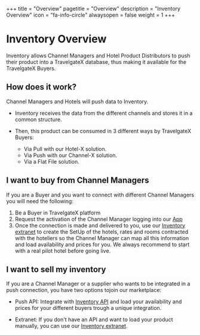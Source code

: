 +++
title = "Overview"
pagetitle = "Overview"
description = "Inventory Overview"
icon = "fa-info-circle"
alwaysopen = false
weight = 1
+++

# Inventory Overview

Inventory allows Channel Managers and Hotel Product Distributors to push their product into a TravelgateX database, thus making it available for the TravelgateX Buyers.

## How does it work?

Channel Managers and Hotels will push data to Inventory.

- Inventory receives the data from the different channels and stores it in a common structure.

- Then, this product can be consumed in 3 different ways by TravelgateX Buyers:
    - Via Pull with our Hotel-X solution.
    - Via Push with our Channel-X solution.
    - Via a Flat File solution.


## I want to buy from Channel Managers

If you are a Buyer and you want to connect with different Channel Managers you will need the following: 

1. Be a Buyer in TravelgateX platform
2. Request the activation of the Channel Manager logging into our [App](https://app.travelgatex.com/)
2. Once the connection is made and delivered to you, use our [Inventory extranet](/inventory/extranet) to create the SetUp of the hotels, rates and rooms contracted with the hoteliers so the Channel Manager can map all this information and load availability and prices for you. We always recommend to start with a real pilot hotel before going live.

## I want to sell my inventory

If you are a Channel Manager or a supplier who wants to be integrated in a push connection, you have two options tojoin our marketplace: 

- Push API: Integrate with [Inventory API](/connectiontypessellers/hotelpushsellers/api-reference) and load your availability and prices for your different buyers trough a unique integration.

- Extranet: If you don't have an API and want to load your product manually, you can use our [Inventory extranet](/inventory/extranet). 

